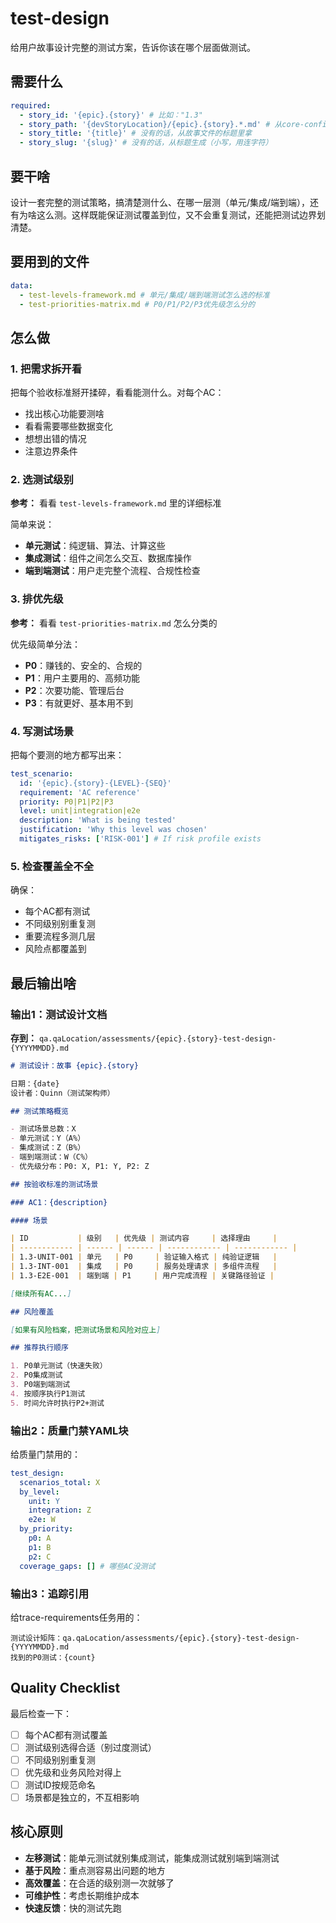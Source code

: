 <!-- Powered by BMAD™ Core -->

# test-design

给用户故事设计完整的测试方案，告诉你该在哪个层面做测试。

## 需要什么

```yaml
required:
  - story_id: '{epic}.{story}' # 比如："1.3"
  - story_path: '{devStoryLocation}/{epic}.{story}.*.md' # 从core-config.yaml来的路径
  - story_title: '{title}' # 没有的话，从故事文件的标题里拿
  - story_slug: '{slug}' # 没有的话，从标题生成（小写，用连字符）
```

## 要干啥

设计一套完整的测试策略，搞清楚测什么、在哪一层测（单元/集成/端到端），还有为啥这么测。这样既能保证测试覆盖到位，又不会重复测试，还能把测试边界划清楚。

## 要用到的文件

```yaml
data:
  - test-levels-framework.md # 单元/集成/端到端测试怎么选的标准
  - test-priorities-matrix.md # P0/P1/P2/P3优先级怎么分的
```

## 怎么做

### 1. 把需求拆开看

把每个验收标准掰开揉碎，看看能测什么。对每个AC：

- 找出核心功能要测啥
- 看看需要哪些数据变化
- 想想出错的情况
- 注意边界条件

### 2. 选测试级别

**参考：** 看看 `test-levels-framework.md` 里的详细标准

简单来说：

- **单元测试**：纯逻辑、算法、计算这些
- **集成测试**：组件之间怎么交互、数据库操作
- **端到端测试**：用户走完整个流程、合规性检查

### 3. 排优先级

**参考：** 看看 `test-priorities-matrix.md` 怎么分类的

优先级简单分法：

- **P0**：赚钱的、安全的、合规的
- **P1**：用户主要用的、高频功能
- **P2**：次要功能、管理后台
- **P3**：有就更好、基本用不到

### 4. 写测试场景

把每个要测的地方都写出来：

```yaml
test_scenario:
  id: '{epic}.{story}-{LEVEL}-{SEQ}'
  requirement: 'AC reference'
  priority: P0|P1|P2|P3
  level: unit|integration|e2e
  description: 'What is being tested'
  justification: 'Why this level was chosen'
  mitigates_risks: ['RISK-001'] # If risk profile exists
```

### 5. 检查覆盖全不全

确保：

- 每个AC都有测试
- 不同级别别重复测
- 重要流程多测几层
- 风险点都覆盖到

## 最后输出啥

### 输出1：测试设计文档

**存到：** `qa.qaLocation/assessments/{epic}.{story}-test-design-{YYYYMMDD}.md`

```markdown
# 测试设计：故事 {epic}.{story}

日期：{date}
设计者：Quinn（测试架构师）

## 测试策略概览

- 测试场景总数：X
- 单元测试：Y（A%）
- 集成测试：Z（B%）
- 端到端测试：W（C%）
- 优先级分布：P0: X, P1: Y, P2: Z

## 按验收标准的测试场景

### AC1：{description}

#### 场景

| ID           | 级别   | 优先级 | 测试内容     | 选择理由     |
| ------------ | ------ | ------ | ------------ | ------------ |
| 1.3-UNIT-001 | 单元   | P0     | 验证输入格式 | 纯验证逻辑   |
| 1.3-INT-001  | 集成   | P0     | 服务处理请求 | 多组件流程   |
| 1.3-E2E-001  | 端到端 | P1     | 用户完成流程 | 关键路径验证 |

[继续所有AC...]

## 风险覆盖

[如果有风险档案，把测试场景和风险对应上]

## 推荐执行顺序

1. P0单元测试（快速失败）
2. P0集成测试
3. P0端到端测试
4. 按顺序执行P1测试
5. 时间允许时执行P2+测试
```

### 输出2：质量门禁YAML块

给质量门禁用的：

```yaml
test_design:
  scenarios_total: X
  by_level:
    unit: Y
    integration: Z
    e2e: W
  by_priority:
    p0: A
    p1: B
    p2: C
  coverage_gaps: [] # 哪些AC没测试
```

### 输出3：追踪引用

给trace-requirements任务用的：

```text
测试设计矩阵：qa.qaLocation/assessments/{epic}.{story}-test-design-{YYYYMMDD}.md
找到的P0测试：{count}
```

## Quality Checklist

最后检查一下：

- [ ] 每个AC都有测试覆盖
- [ ] 测试级别选得合适（别过度测试）
- [ ] 不同级别别重复测
- [ ] 优先级和业务风险对得上
- [ ] 测试ID按规范命名
- [ ] 场景都是独立的，不互相影响

## 核心原则

- **左移测试**：能单元测试就别集成测试，能集成测试就别端到端测试
- **基于风险**：重点测容易出问题的地方
- **高效覆盖**：在合适的级别测一次就够了
- **可维护性**：考虑长期维护成本
- **快速反馈**：快的测试先跑
